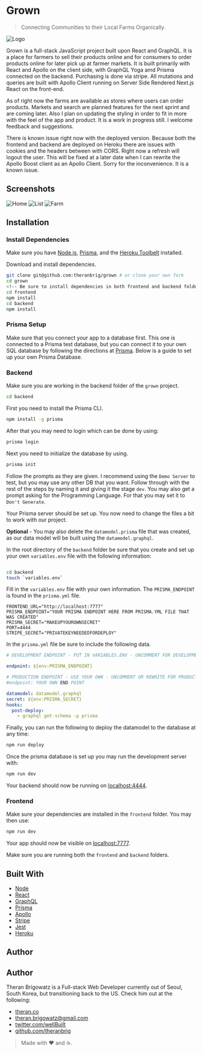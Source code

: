 # Grown

> Connecting Communities to their Local Farms Organically.

![Logo](https://i.imgur.com/Gcwggjm.png)

Grown is a full-stack JavaScript project built upon React and GraphQL. It is a place for farmers to sell their products online and for consumers to order products online for later pick up at farmer markets. It is built primarily with React and Apollo on the client side, with GraphQL Yoga amd Prisma connected on the backend. Purchasing is done via stripe.  All mutations and queries are built with Apollo Client running on Server Side Rendered Next.js React on the front-end.

As of right now the farms are available as stores where users can order products. Markets and search are planned features for the next sprint and are coming later. Also I plan on updating the styling in order to fit in more with the feel of the app and product. It is a work in progress still. I welcome feedback and suggestions.

There is known issue right now with the deployed version.  Because both the frontend and backend are deployed on Heroku there are issues with cookies and the headers between with CORS.  Right now a refresh will logout the user.  This will be fixed at a later date when I can rewrite the Apollo Boost client as an Apollo Client.  Sorry for the inconvenience.  It is a known issue.

## Screenshots

![Home](https://i.imgur.com/eBabmvL.png?1)
![List](https://i.imgur.com/kQF1X9z.png?1)
![Farm](https://i.imgur.com/BmMq37W.png?1)

## Installation

### Install Dependencies

Make sure you have [Node.js](http://nodejs.org/), [Prisma](https://prisma.io), and the [Heroku Toolbelt](https://toolbelt.heroku.com/) installed.

Download and install dependencies.

```sh
git clone git@github.com:theranbrig/grown # or clone your own fork
cd grown
<!-- Be sure to install dependencies in both frontend and backend folders -->
cd frontend
npm install
cd backend
npm install
```

### Prisma Setup

Make sure that you connect your app to a database first. This one is connected to a Prisma test database, but you can connect it to your own SQL database by following the directions at [Prisma](https://prisma.io). Below is a guide to set up your own Prisma Database.

### Backend

Make sure you are working in the backend folder of the `grown` project.

```sh
cd backend
```

First you need to install the Prisma CLI.

```sh
npm install -g prisma
```

After that you may need to login which can be done by using:

```sh
prisma login
```

Next you need to initialize the database by using.

```sh
prisma init
```

Follow the prompts as they are given. I recommend using the `Demo Server` to test, but you may use any other DB that you want. Follow through with the rest of the steps by naming it and giving it the stage `dev`. You may also get a prompt asking for the Programming Language. For that you may set it to `Don't Generate`.

Your Prisma server should be set up. You now need to change the files a bit to work with our project.

**Optional** - You may also delete the `datamodel.prisma` file that was created, as our data model will be built using the `datamodel.graphql`.

In the root directory of the `backend` folder be sure that you create and set up your own `variables.env` file with the following information:

```sh

cd backend
touch `variables.env`

```

Fill in the `variables.env` file with your own information. The `PRISMA_ENDPOINT` is found in the `prisma.yml` file.

```env
FRONTEND_URL="http://localhost:7777"
PRISMA_ENDPOINT="YOUR PRISMA ENDPOINT HERE FROM PRISMA.YML FILE THAT WAS CREATED"
PRISMA_SECRET="MAKEUPYOUROWNSECRET"
PORT=4444
STRIPE_SECRET="PRIVATEKEYNEEDEDFORDEPLOY"
```

In the `prisma.yml` file be sure to include the following data.

```yml
# DEVELOPMENT ENDPOINT - PUT IN VARIABLES.ENV - UNCOMMENT FOR DEVELOPMENT / COMMENT OUT FOR PRODUCTION

endpoint: ${env:PRISMA_ENDPOINT}

# PRODUCTION ENDPOINT - USE YOUR OWN - UNCOMMENT OR REWRITE FOR PRODUCTION
#endpoint: YOUR OWN END POINT

datamodel: datamodel.graphql
secret: ${env:PRISMA_SECRET}
hooks:
  post-deploy:
    - graphql get-schema -p prisma
```

Finally, you can run the following to deploy the datamodel to the database at any time:

```sh
npm run deploy
```

Once the prisma database is set up you may run the development server with:

```sh
npm run dev
```

Your backend should now be running on [localhost:4444](http://localhost:4444/).

### Frontend

Make sure your dependencies are installed in the `frontend` folder. You may then use:

```sh
npm run dev
```

Your app should now be visible on [localhost:7777](http://localhost:7777/).

Make sure you are running both the `frontend` and `backend` folders.


## Built With

- [Node](https://github.com/nodejs/node)
- [React](https://reactjs.org)
- [GraphQL](https://graphql.org/)
- [Prisma](https://prisma.io)
- [Apollo](https://www.apollographql.com/client)
- [Stripe](https://github.com/stripe/stripe-node)
- [Jest](https://github.com/facebook/jest/)
- [Heroku](https://github.com/heroku)

## Author

## Author

Theran Brigowatz is a Full-stack Web Developer currently out of Seoul, South Korea, but transitioning back to the US. Check him out at the following:

- [theran.co](https://www.theran.co)
- theran.brigowatz@gmail.com
- [twitter.com/wellBuilt](https://www.twitter.com/wellBuilt)
- [github.com/theranbrig](https://www.github.com/theranbrig)

> Made with :heart: and :coffee:.
